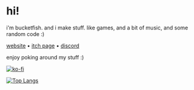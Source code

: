 # hi!
i'm bucketfish. and i make stuff. like games, and a bit of music, and some random code :)

[website](https://bucketfish.me) • [itch page](https://bucketfish.itch.io) • [discord](https://discord.gg/jcV4dM63Y2)

enjoy poking around my stuff :)

[![ko-fi](https://ko-fi.com/img/githubbutton_sm.svg)](https://ko-fi.com/Q5Q1II1HK)

[![Top Langs](https://github-readme-stats.vercel.app/api/top-langs/?username=bucketfish&layout=compact)](https://github.com/anuraghazra/github-readme-stats)

